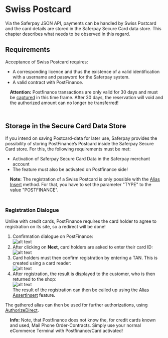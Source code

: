 # Swiss Postcard

Via the Saferpay JSON API, payments can be handled by Swiss Postcard and the card details are stored in the Saferpay Secure Card data store. This chapter describes what needs to be observed in this regard.

## <a name="pf-requirement"></a> Requirements

Acceptance of Swiss Postcard requires:

* A corresponding licence and thus the existence of a valid identification with a username and password for the Saferpay system.
* A valid contract with PostFinance.

<div class="warning" style="min-height: 75px;">
  <span class="glyphicon glyphicon-exclamation-sign" style="color: rgb(240, 169, 43);font-size: 55px;float: left;height: 75px;margin-right: 15px;margin-top: 0px;"></span>
  <p><strong>Attention:</strong> Postfinance transactions are only valid for 30 days and must be <a href ="index.html#capture">captured</a> in this time frame. After 30 days, the reservation will void and the authorized amount can no longer be transferred!</p>
</div>

## <a name="pf-alias"></a> Storage in the Secure Card Data Store

If you intend on saving Postcard-data for later use, Saferpay provides the possibility of storing PostFinance’s Postcard inside the Saferpay Secure Card store. For this, the following requirements must be met:

*	Activation of Saferpay Secure Card Data in the Saferpay merchant account
* The feature must also be activated on Postfinance side!

<div class="info" style="min-height: 75px;">
  <span class="glyphicon glyphicon-info-sign" style="color: rgb(110, 199, 215);font-size: 55px;height: 75px;float: left;margin-right: 15px;margin-top: 0px;"></span>
  <p><strong>Note:</strong> The registration of a Swiss Postcard is only possible with the <a href="https://saferpay.github.io/jsonapi/#Payment_v1_Alias_Insert">Alias Insert</a> method. For that, you have to set the parameter "TYPE" to the value "POSTFINANCE".</p>
</div>

### <a name="pf-regdial"></a> Registration Dialogue

Unlike with credit cards, PostFinance requires the card holder to agree to registration on its site, so a redirect will be done!

1. Confirmation dialogue on PostFinance:  
![alt text](https://raw.githubusercontent.com/saferpay/sndbx/master/images/post_reg_for_payment.png "Confirmation")  
2. After clicking on **Next**, card holders are asked to enter their card ID:  
![alt text](https://raw.githubusercontent.com/saferpay/sndbx/master/images/post_enter_id.png "Enter ID")  
3. Card holders must then confirm registration by entering a TAN. This is created using a card reader:  
![alt text](https://raw.githubusercontent.com/saferpay/sndbx/master/images/post_input_reader.png "Enter Code")  
4. After registration, the result is displayed to the customer, who is then returned to the shop:  
![alt text](https://raw.githubusercontent.com/saferpay/sndbx/master/images/post_reg_completed.png "Registration complete")  
The result of the registration can then be called up using the [Alias AssertInsert](https://saferpay.github.io/jsonapi/#Payment_v1_Alias_AssertInsert) feature.

The gathered alias can then be used for further authorizations, using [AuthorizeDirect](https://saferpay.github.io/jsonapi/index.html#Payment_v1_Transaction_AuthorizeDirect).

<div class="info" style="min-height: 75px;">
  <span class="glyphicon glyphicon-info-sign" style="color: rgb(110, 199, 215);font-size: 55px;height: 75px;float: left;margin-right: 15px;margin-top: 0px;"></span>
  <p><strong>Info:</strong> Note, that Postfinance does not know the, for credit cards known and used, Mail Phone Order-Contracts. Simply use your normal eCommerce Terminal with Postfinance/Card activated!</p>
</div>
